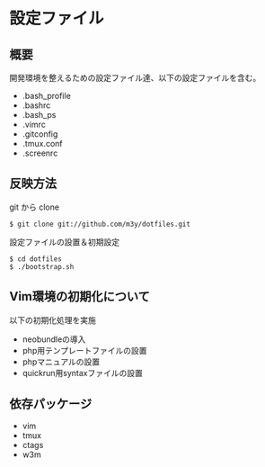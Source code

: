設定ファイル
============

概要
----
開発環境を整えるための設定ファイル達、以下の設定ファイルを含む。
- .bash_profile
- .bashrc
- .bash_ps
- .vimrc
- .gitconfig
- .tmux.conf
- .screenrc

反映方法
--------
git から clone

    $ git clone git://github.com/m3y/dotfiles.git

設定ファイルの設置＆初期設定

    $ cd dotfiles
    $ ./bootstrap.sh

Vim環境の初期化について
-----------------------
以下の初期化処理を実施
- neobundleの導入
- php用テンプレートファイルの設置
- phpマニュアルの設置
- quickrun用syntaxファイルの設置

依存パッケージ
--------------
- vim
- tmux
- ctags
- w3m
